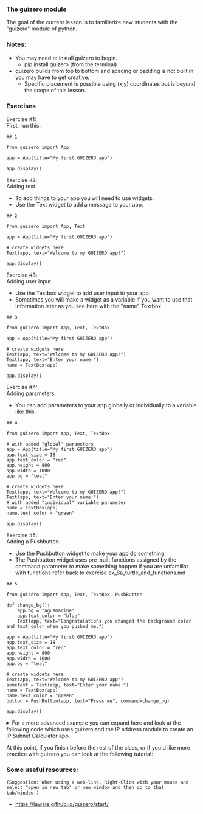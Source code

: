 
### The guizero module  

The goal of the current lesson is to familiarize new students with the "guizero" module of python.

### Notes: 
- You may need to install guizero to begin.
  - pip install guizero (from the terminal) 
- guizero builds from top to bottom and spacing or padding is not built in you may have to get creative.
  - Specific placement is possible using (x,y) coordinates but is beyond the scope of this lesson.

### Exercises

Exercise #1:  
First, run this.
```python3
## 1

from guizero import App

app = App(title="My first GUIZERO app")

app.display()
```

Exercise #2:  
Adding text.
  - To add things to your app you will need to use widgets.
  - Use the Text widget to add a message to your app. 
```python3
## 2

from guizero import App, Text

app = App(title="My first GUIZERO app")

# create widgets here
Text(app, text="Welcome to my GUIZERO app!")

app.display()
```

Exercise #3:  
Adding user input.
  - Use the Textbox widget to add user input to your app.
  - Sometimes you will make a widget as a variable if you want to use that information later as you see here with the "name" Textbox. 
```python3
## 3

from guizero import App, Text, TextBox

app = App(title="My first GUIZERO app")

# create widgets here
Text(app, text="Welcome to my GUIZERO app!")
Text(app, text="Enter your name:")
name = TextBox(app)

app.display()
```

Exercise #4:  
Adding parameters.
  - You can add parameters to your app globally or individually to a variable like this.
```python3
## 4

from guizero import App, Text, TextBox

# with added "global" parameters
app = App(title="My first GUIZERO app")
app.text_size = 18
app.text_color = "red"
app.height = 800
app.width = 1000
app.bg = "teal"

# create widgets here
Text(app, text="Welcome to my GUIZERO app!")
Text(app, text="Enter your name:")
# with added "individual" variable parameter
name = TextBox(app)
name.text_color = "green"

app.display()
```

Exercise #5:  
Adding a Pushbutton.
  - Use the Pushbutton widget to make your app do something.
  - The Pushbutton widget uses pre-built functions assigned by the command parameter to make something happen if you are unfamiliar with functions refer back to exercise ex_8a_turtle_and_functions.md
```python3
## 5

from guizero import App, Text, TextBox, PushButton

def change_bg():
    app.bg = "aquamarine"
    app.text_color = "blue"
    Text(app, text="Congratulations you changed the background color and text color when you pushed me.")

app = App(title="My first GUIZERO app")
app.text_size = 18
app.text_color = "red"
app.height = 800
app.width = 1000
app.bg = "teal"

# create widgets here
Text(app, text="Welcome to my GUIZERO app")
sometext = Text(app, text="Enter your name:")
name = TextBox(app)
name.text_color = "green"
button = PushButton(app, text="Press me", command=change_bg)

app.display()

```

<details><summary>For a more advanced example you can expand here and look at the following code which uses guizero and the IP address module to create an IP Subnet Calculator app.</summary>
  
```python3

from guizero import App, Text, PushButton, Picture, TextBox, Combo, Box
import ipaddress


def calculate():
    global boxContents
    
    try:
        net4 = ipaddress.ip_network(f'{Ip_Address.value}/{cidr.value}')
    except ValueError as e:
        boxContents = [
            Text(box, text=f"ValueError: That is not a valid Network ID"),
            Text(box, text=f"with /{cidr.value} as the Subnet Mask"),
            Text(box, text=f"{e}")
        ]     
        return
    
    hosts = 2**(32-int(cidr.value))
    boxContents = [
        Text(box, f"Your Network ID is {net4[0]}"),
        Text(box, f"Your Broadcast ID is {net4[-1]}"),
        Text(box, f"Your Subnet Mask is {net4.netmask}"),
        Text(box, f"You have {hosts-2} available IP addresses"),
        Text(box, f"Your available host range is:"),
        Text(box, f"{net4[1]} to"),
        Text(box, f"{net4[-2]}"),
        Picture(box, image="graphics/subnet.png", align="bottom", height=75, width=75),
        Box(app, height=20, width="fill"),
        Text(app, text="Happy Networking")
    ]

def reset():
    global boxContents
    for item in boxContents:
        item.destroy()

app = App(title="Subnet Calculator")
app.height = 750
app.width = 1000
app.text_color = "blue"
app.text_size = 18
app.bg = "aquamarine"
Box(app, align="left", height="fill", width=20)
Box(app, align="right", height="fill", width=20)
Box(app, align="top", height=20, width="fill")
Box(app, align="bottom", height=20, width="fill")

welcome = Text(app, text="Welcome to the IP Subnet Calculator app!")
welcome.text_size = 28
Text(app, text="")

Text(app, text="Please type a valid IPv4 network ID in the box below.")
Ip_Address = TextBox(app, width=14)
Ip_Address.bg = "white"
Ip_Address.text_size = 18
Ip_Address.text_color = "red"
Text(app, text="")

Text(app, text="Please choose a CIDR value from the dropdown menu for your subnet.")
cidr = Combo(app, options= list(range(8, 30+1)))
cidr.bg = "white"
cidr.text_size = 18
cidr.text_color = "red"
Text(app, text="")

box = Box(app, width=900, height=400, border=True)
box.bg = "teal"
box.text_size = 22
Box(box, align="left", height="fill", width=20)
Box(box, align="right", height="fill", width=20)
Box(box, align="top", height=20, width="fill")
Box(box, align="bottom", height=20, width="fill")

button1 = PushButton(box, text="Calculate", command=calculate)
button1.text_size = 12
button1.text_color = "orange"
button1.align = "right"
button2 = PushButton(box, text="  Reset  ", command=reset)
button2.text_size = 12
button2.text_color = "orange"
button2.align = "left"


app.display()
  
```
  </details>

  

At this point, if you finish before the rest of the class, or if you'd like more practice with guizero you can look at the following tutorial:

### Some useful resources:
`(Suggestion: When using a web-link, Right-Click with your mouse and select "open in new tab" or new window and then go to that tab/window.)`
- https://lawsie.github.io/guizero/start/
